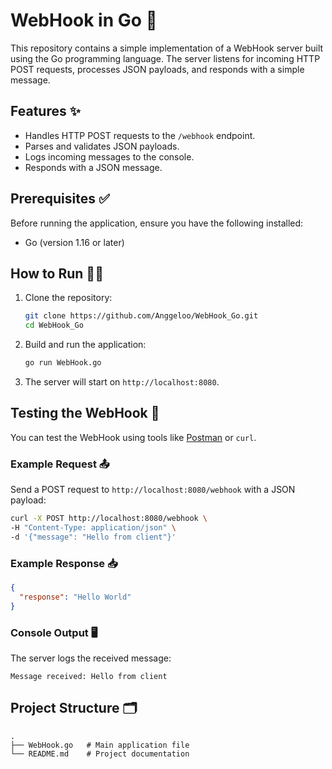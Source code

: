 # WebHook in Go 🚀
This repository contains a simple implementation of a WebHook server built using the Go programming language. The server listens for incoming HTTP POST requests, processes JSON payloads, and responds with a simple message.

## Features ✨
- Handles HTTP POST requests to the `/webhook` endpoint.
- Parses and validates JSON payloads.
- Logs incoming messages to the console.
- Responds with a JSON message.

## Prerequisites ✅

Before running the application, ensure you have the following installed:

- Go (version 1.16 or later)

## How to Run 🏃‍♂️

1. Clone the repository:

   ```bash
   git clone https://github.com/Anggeloo/WebHook_Go.git
   cd WebHook_Go
   ```

2. Build and run the application:

   ```bash
   go run WebHook.go
   ```

3. The server will start on `http://localhost:8080`.

## Testing the WebHook 🧪

You can test the WebHook using tools like [Postman](https://www.postman.com/) or `curl`.

### Example Request 📤

Send a POST request to `http://localhost:8080/webhook` with a JSON payload:

```bash
curl -X POST http://localhost:8080/webhook \
-H "Content-Type: application/json" \
-d '{"message": "Hello from client"}'
```

### Example Response 📥
```json
{
  "response": "Hello World"
}
```

### Console Output 🖥️
The server logs the received message:

```plaintext
Message received: Hello from client
```

## Project Structure 🗂️
```
.
├── WebHook.go   # Main application file
└── README.md    # Project documentation
```

